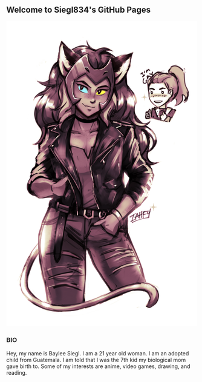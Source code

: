 ## Welcome to Siegl834's GitHub Pages

![Image](catra(UpRGB)(scale)(width%20800).png)

### **BIO**
Hey, my name is Baylee Siegl. I am a 21 year old woman. I am an adopted child from Guatemala. I am told that I was the 7th kid my 
biological mom gave birth to. Some of my interests are anime, video games, drawing, and reading.
